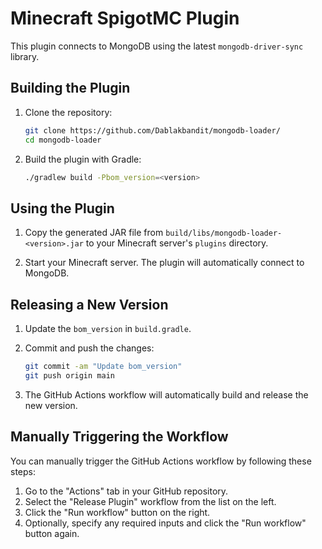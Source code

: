 # Minecraft SpigotMC Plugin

This plugin connects to MongoDB using the latest `mongodb-driver-sync` library.

## Building the Plugin

1. Clone the repository:

   ```sh
   git clone https://github.com/Dablakbandit/mongodb-loader/
   cd mongodb-loader
   ```

2. Build the plugin with Gradle:
   ```sh
   ./gradlew build -Pbom_version=<version>
   ```

## Using the Plugin

1. Copy the generated JAR file from `build/libs/mongodb-loader-<version>.jar` to your Minecraft server's `plugins` directory.

2. Start your Minecraft server. The plugin will automatically connect to MongoDB.

## Releasing a New Version

1. Update the `bom_version` in `build.gradle`.

2. Commit and push the changes:

   ```sh
   git commit -am "Update bom_version"
   git push origin main
   ```

3. The GitHub Actions workflow will automatically build and release the new version.

## Manually Triggering the Workflow

You can manually trigger the GitHub Actions workflow by following these steps:

1. Go to the "Actions" tab in your GitHub repository.
2. Select the "Release Plugin" workflow from the list on the left.
3. Click the "Run workflow" button on the right.
4. Optionally, specify any required inputs and click the "Run workflow" button again.
